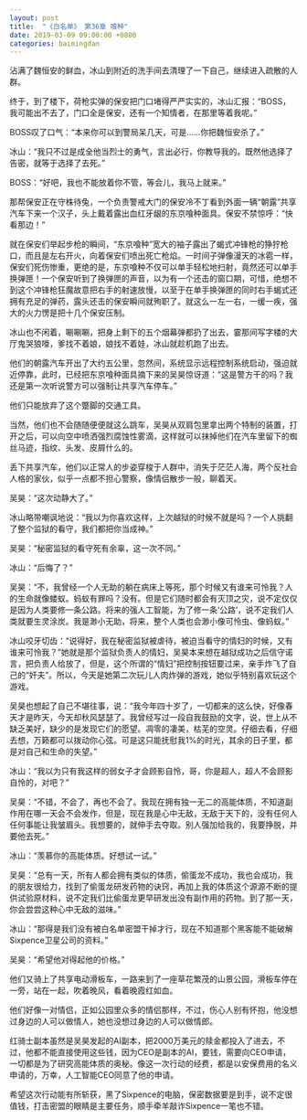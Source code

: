 ```yaml
---
layout: post
title:  "《白名单》 第36章 喰种"
date: 2019-03-09 09:00:00 +0800
categories: baimingdan
---
```

沾满了魏恒安的鲜血，冰山到附近的洗手间去清理了一下自己，继续进入疏散的人群。

终于，到了楼下，荷枪实弹的保安把门口堵得严严实实的，冰山汇报：“BOSS，我可能出不去了，门口全是保安，还有一个知情者，在那里等着我呢。”

BOSS叹了口气：“本来你可以到警局呆几天，可是……你把魏恒安杀了。”

冰山：“我只不过是成全他当烈士的勇气，言出必行，你教导我的。既然他选择了告密，就等于选择了去死。”

BOSS：“好吧，我也不能放着你不管，等会儿，我马上就来。”

那帮保安正在守株待兔，一个负责警戒大门的保安冷不丁看到外面一辆“朝露”共享汽车下来一个汉子，头上戴着露出血红牙龈的东京喰种面具。保安不禁惊呼：“快看那边！”

就在保安们举起步枪的瞬间，“东京喰种”宽大的袖子露出了蝎式冲锋枪的狰狞枪口，而且是左右开火，向着保安们喷出死亡枪焰。一时间子弹像漫天的冰雹一样，保安们死伤惨重，更绝的是，东京喰种不仅可以单手轻松地扫射，竟然还可以单手换弹匣！一个保安听到了换弹匣的声音，以为有一个还击的窗口期，可惜，绝想不到这个冲锋枪狂魔故意把右手的射速放慢，以至于在单手换弹匣的同时右手蝎式还拥有充足的弹药，露头还击的保安瞬间就殉职了。就这么一左一右，一缓一疾，强大的火力愣是把十几个保安压制。

冰山也不闲着，唰唰唰，把身上剩下的五个烟幕弹都扔了出去，霎那间写字楼的大厅鬼哭狼嚎，爹找不着娘，娘找不着娃，冰山就趁机跑了出去。

他们的朝露汽车开出了大约五公里，忽然间，系统显示远程控制系统启动，强迫就近停靠，此时，已经把东京喰种面具摘下来的吴昊惊讶道：“这是警方干的吗？我还是第一次听说警方可以强制让共享汽车停车。”

他们只能放弃了这个蹩脚的交通工具。

当然，他们也不会随随便便就这么跳车，吴昊从双肩包里拿出两个特制的装置，打开之后，可以向空中喷洒强烈腐蚀性雾滴，这样就可以抹掉他们在汽车里留下的蜘丝马迹，指纹、头发、皮屑什么的。

丢下共享汽车，他们以正常人的步姿穿梭于人群中，消失于茫茫人海，两个反社会人格的家伙，似乎一点都不担心警察，像情侣散步一般，聊着天。

吴昊：“这次动静大了。”

冰山略带嘲讽地说：“我以为你喜欢这样，上次越狱的时候不就是吗？一个人挑翻了整个监狱的看守，我们都把你当成神。”

吴昊：“秘密监狱的看守死有余辜，这一次不同。”

冰山：“后悔了？”

吴昊：“不，我曾经一个人无助的躺在病床上等死，那个时候又有谁来可怜我？人的生命就像蝼蚁。蚂蚁有罪吗？没有。但是它们随时都会有灭顶之灾，说不定仅仅是因为人类要修一条公路。将来的强人工智能，为了修一条‘公路’，说不定我们人类就要生灵涂炭。我是渺小无助，将来，整个人类也会渺小像可怜虫、像蚂蚁。”

冰山咬牙切齿：“说得好，我在秘密监狱被虐待，被迫当看守的情妇的时候，又有谁来可怜我？”她就是那个监狱负责人的情妇，吴昊本来想在越狱成功之后信守诺言，把负责人给放了，但是，这个所谓的“情妇”把控制按钮要过来，亲手炸飞了自己的“奸夫”。所以，今天是她第二次玩儿人肉炸弹的游戏，她似乎特别喜欢玩这个游戏。

吴昊也想起了自己不堪往事，说：“我今年四十岁了，一切都来的这么快，好像春天才是昨天，今天却秋风瑟瑟了。我曾经写过一段自我鼓励的文字，说，世上从不缺乏美好，缺少的是发现它们的愿望。凋零的凄美，枯芜的空灵。仔细去看，仔细去想，万籁都可以拨动你心弦。可是这只能抚慰我1%的时光，其余的日子里，都是对自己和生命的失望。”

冰山：“我以为只有我这样的弱女子才会顾影自怜，哥，你是超人，超人不会顾影自怜的，对吧？”

吴昊：“不错，不会了，再也不会了。我现在拥有独一无二的高能体质，不知道副作用在哪一天会不会发作，但是，现在我是心中无敌，无敌于天下的，没有任何人任何事能让我皱眉头。我想要的，就伸手去夺取。别人强加给我的，我要挣脱，并要他去死。”

冰山：“羡慕你的高能体质。好想试一试。”

吴昊：“总有一天，所有人都会拥有类似的体质，偷蛋龙不成功，我也会成功，我的朋友很给力，找到了偷蛋龙研发药物的诀窍，再加上我的体质这个源源不断的提供试验原材料，说不定我们比偷蛋龙更早研发出没有副作用的药物。到了那一天，你会尝尝这种心中无敌的滋味。”

冰山：“那得是我们没有被白名单密盟干掉才行，现在不知道那个黑客能不能破解Sixpence卫星公司的资料。”

吴昊：“希望他对得起他的价格。”

他们又骑上了共享电动滑板车，一路来到了一座草花繁茂的山景公园，滑板车停在一旁，站在一起，吹着晚风，看着晚霞红如血。

他们好像一对情侣，正如公园里众多的情侣那样，不过，伤心人别有怀抱，他没想过身边的人可以做情人，她也没想过身边的人可以做情郎。

红骑士副本虽然是吴昊发起的AI副本，把2000万美元的赎金都投入了进去，不过，他都不能直接使用这些钱，因为CEO是副本的AI，要钱，需要向CEO申请，一切都是为了研究高能体质的奥秘。像这一次行动的经费，都是以安保费用的名义申请的，万幸，人工智能CEO同意了他的申请。

希望这次行动能有所斩获，黑了Sixpence的电脑，保密数据要是到手，说不定很值钱，打击密盟的眼睛是主要任务，顺手牵羊敲诈Sixpence一笔也不错。
